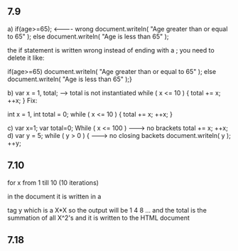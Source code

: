## 7.9

a) 
if(age>=65); <---- wrong
    document.writeln( "Age greater than or equal to 65" );
else
    document.writeln( "Age is less than 65" );


the if statement is written wrong instead of ending with a ; you need to delete it
like:

if(age>=65)
    document.writeln( "Age greater than or equal to 65" );
else
    document.writeln( "Age is less than 65" );}

b) 
var x = 1, total; --> total is not instantiated 
while ( x <= 10 ) {
    total += x;
    ++x; 
    }
Fix: 

int x = 1, 
int total = 0;
    while ( x <= 10 ) 
    {
        total += x;
        ++x; 
    }

c) 
var x=1;
var total=0;
While ( x <= 100 ) ---> no brackets 
    total += x;
    ++x;  
d) 
var y = 5;
while ( y > 0 ) 
{   ---> no closing backets
    document.writeln( y );
    ++y;  


## 7.10


<!-- Exercise 7.10: ex08_10.html -->
<html>
   <head>
    <meta charset = "utf-8"> <title>Mystery Script</title>     
     <script>
        var y; var x=1;
        var total = 0;
        while(x<=10) {
        y = x * x;
        document.writeln( "<p>" + y + "</p>" ); 
        total += y;
        ++x;
        } // end while
        document.writeln( "<p>Total is " + total + "</p>" );
        </script>
    </head>
    <body>
    </body>
</html>

for x from 1 till 10 (10 iterations)

in the document it is written in a <p> tag y which is a X*X
so the output will be
1
4
8
... 
and the total is the summation of all X^2's and it is written to the HTML document

## 7.18


<!DOCTYPE html>
<html>
   <head>
      <meta charset="utf-8">
      <title>Mystery Script</title>
      <script>
         var row = 10;
         var column;

         while (row >= 1) {
            column = 1;
            document.writeln("<p>");

            while (column <= 10) {
               document.write(row % 2 == 1 ? "<" : ">"); <--- if row is odd then seperate it with a column
               ++column;
            } // end while

            --row;
            document.writeln("</p>");
         } // end while
      </script>
   </head>
   <body>
   </body>
</html>

it generates a series of paragraphs where each paragraph contains a pattern of '<' and '>' characters. The pattern alternates between '<' and '>' for each row, creating an interesting visual effect. The final output will look like a staircase pattern of '<' and '>' characters.

## 8.4

a) 
For(x=100,x>=1,++x) 
    document.writeln( x );

b) The following code should print whether integer value is odd or even:
switch ( value % 2 ) { 
    case 0:
        document.writeln( "Even integer" ); 
    case 1:
        document.writeln( "Odd integer" );
}


c) The following code should output the odd integers from 19 to 1:
for ( x = 19; x >= 1; x += 2 ) 
    document.writeln( x );


d) The following code should output the even integers from 2 to 100:

counter = 2; 
do {
    document.writeln( counter );
    counter += 2;
} While ( counter < 100 );